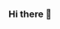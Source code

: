### Hi there 👋

<!--
**Darlington832/Darlington832** is a ✨ _special_ ✨ repository because its `README.md` (this file) appears on your GitHub profile.

Here are some ideas to get you started:

- 🔭 I’m currently working on ...
- 🌱 I’m currently learning ...
- 👯 I’m looking to collaborate on ...
- 🤔 I’m looking for help with ...
- 💬 Ask me about ...
- 📫 How to reach me: nkwazedarlington@gmail.com 
- ⚡ Fun fact: ...
- 🥰 Who says I can't have it all? Romans 8:32
-->
